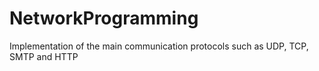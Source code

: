 # NetworkProgramming
Implementation of the main communication protocols such as UDP, TCP, SMTP and HTTP
